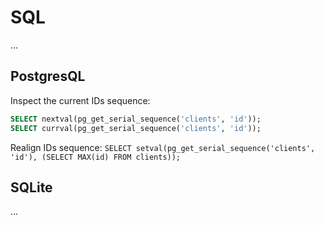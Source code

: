 # SQL

...

## PostgresQL

Inspect the current IDs sequence: 

```sql
SELECT nextval(pg_get_serial_sequence('clients', 'id'));
SELECT currval(pg_get_serial_sequence('clients', 'id'));
```

Realign IDs sequence: `SELECT setval(pg_get_serial_sequence('clients', 'id'), (SELECT MAX(id) FROM clients));`

## SQLite

...
